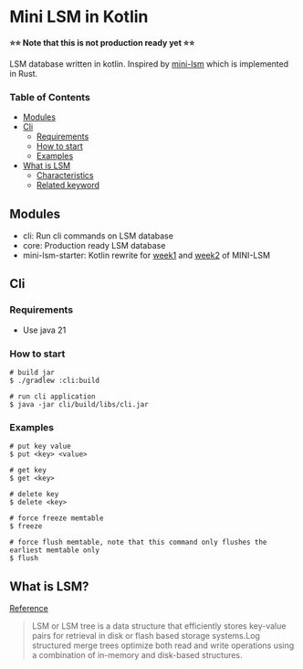 # Mini LSM in Kotlin

<b>⭐️⭐️ Note that this is not production ready yet ⭐️⭐</b>

LSM database written in kotlin.
Inspired by [mini-lsm](https://github.com/skyzh/mini-lsm) which is implemented in Rust.

### Table of Contents

- [Modules](#modules)
- [Cli](#cli)
    - [Requirements](#requirements)
    - [How to start](#how-to-start)
    - [Examples](#examples)
- [What is LSM](#what-is-lsm)
    - [Characteristics](#characteristics)
    - [Related keyword](#related-keywords)

## Modules

- cli: Run cli commands on LSM database
- core: Production ready LSM database
- mini-lsm-starter: Kotlin rewrite for [week1](https://skyzh.github.io/mini-lsm/week1-overview.html)
  and [week2](https://skyzh.github.io/mini-lsm/week2-overview.html) of MINI-LSM

## Cli

### Requirements

- Use java 21

### How to start

```shell
# build jar 
$ ./gradlew :cli:build

# run cli application 
$ java -jar cli/build/libs/cli.jar
```

### Examples

```shell
# put key value  
$ put <key> <value>  

# get key  
$ get <key>

# delete key 
$ delete <key> 

# force freeze memtable  
$ freeze 

# force flush memtable, note that this command only flushes the earliest memtable only 
$ flush  
```

## What is LSM?

[Reference](https://www.scylladb.com/glossary/log-structured-merge-tree/)
> LSM or LSM tree is a data structure that efficiently stores key-value pairs for retrieval in disk or flash
> based storage systems.Log structured merge trees optimize both read and write operations using a combination
> of
> in-memory and disk-based structures.
